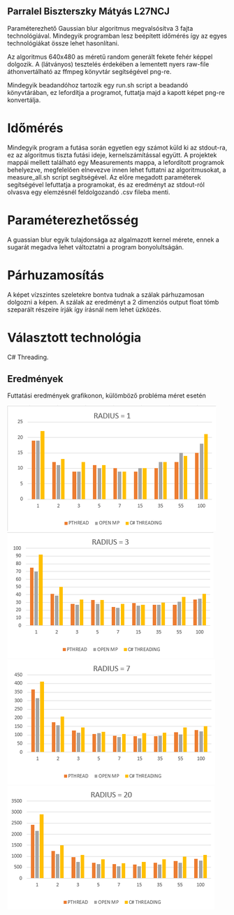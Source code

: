 ## Parralel Biszterszky Mátyás L27NCJ

Paraméterezhető Gaussian blur algoritmus megvalsósítva 3 fajta technológiával. Mindegyik programban lesz beépített időmérés így az egyes technológiákat össze lehet hasonlítani.


Az algoritmus 640x480 as méretű random generált fekete fehér képpel dolgozik. A (látványos) tesztelés érdekében a lementett nyers raw-file áthonvertálható az ffmpeg könyvtár segítségével png-re.

Mindegyik beadandóhoz tartozik egy run.sh script a beadandó könyvtárában, ez lefordítja a programot, futtatja majd a kapott képet png-re konvertálja.


# Időmérés

Mindegyik program a futása során egyetlen egy számot küld ki az stdout-ra, ez az algoritmus tiszta futási ideje, kernelszámítással együtt. A projektek mappái mellett található egy Measurements mappa, a lefordított programok behelyezve, megfelelően elnevezve innen lehet futtatni az algoritmusokat, a measure_all.sh script segítségével. Az előre megadott paraméterek segítségével lefuttatja a programokat, és az eredményt az stdout-ról olvasva egy elemzésnél feldolgozandó .csv fileba menti.

# Paraméterezhetősség

A guassian blur egyik tulajdonsága az algalmazott kernel mérete, ennek a sugarát megadva lehet változtatni a program bonyolultságán.

# Párhuzamosítás

A képet vízszintes szeletekre bontva tudnak a szálak párhuzamosan dolgozni a képen. A szálak az eredményt a 2 dimenziós output float tömb szeparált részeire írják így írásnál nem lehet üzközés.

# Választott technológia
C# Threading.

## Eredmények

Futtatási eredmények grafikonon, külömböző probléma méret esetén

![radius1](https://github.com/mrByco/parralel-L27NCJ/blob/master/beadandok/ResultImages/r1.png?raw=true)
![radius3](https://github.com/mrByco/parralel-L27NCJ/blob/master/beadandok/ResultImages/r3.png?raw=true)
![radius7](https://github.com/mrByco/parralel-L27NCJ/blob/master/beadandok/ResultImages/r7.png?raw=true)
![radius20](https://github.com/mrByco/parralel-L27NCJ/blob/master/beadandok/ResultImages/r20.png?raw=true)
